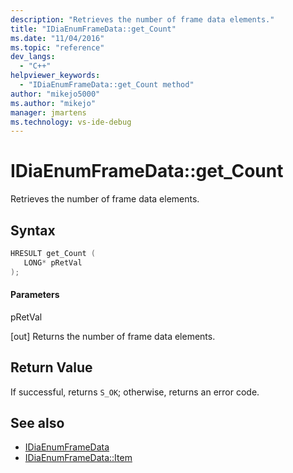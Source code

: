 ```yaml
---
description: "Retrieves the number of frame data elements."
title: "IDiaEnumFrameData::get_Count"
ms.date: "11/04/2016"
ms.topic: "reference"
dev_langs:
  - "C++"
helpviewer_keywords:
  - "IDiaEnumFrameData::get_Count method"
author: "mikejo5000"
ms.author: "mikejo"
manager: jmartens
ms.technology: vs-ide-debug
---
```

# IDiaEnumFrameData::get_Count

Retrieves the number of frame data elements.

## Syntax

```C++
HRESULT get_Count ( 
   LONG* pRetVal
);
```

#### Parameters
 pRetVal

[out] Returns the number of frame data elements.

## Return Value
 If successful, returns `S_OK`; otherwise, returns an error code.

## See also
- [IDiaEnumFrameData](../../debugger/debug-interface-access/idiaenumframedata.md)
- [IDiaEnumFrameData::Item](../../debugger/debug-interface-access/idiaenumframedata-item.md)
